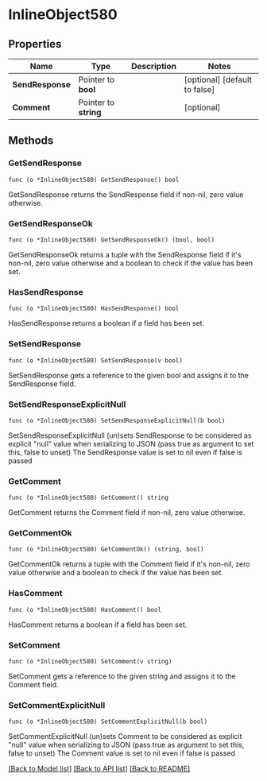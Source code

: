 # InlineObject580

## Properties

Name | Type | Description | Notes
------------ | ------------- | ------------- | -------------
**SendResponse** | Pointer to **bool** |  | [optional] [default to false]
**Comment** | Pointer to **string** |  | [optional] 

## Methods

### GetSendResponse

`func (o *InlineObject580) GetSendResponse() bool`

GetSendResponse returns the SendResponse field if non-nil, zero value otherwise.

### GetSendResponseOk

`func (o *InlineObject580) GetSendResponseOk() (bool, bool)`

GetSendResponseOk returns a tuple with the SendResponse field if it's non-nil, zero value otherwise
and a boolean to check if the value has been set.

### HasSendResponse

`func (o *InlineObject580) HasSendResponse() bool`

HasSendResponse returns a boolean if a field has been set.

### SetSendResponse

`func (o *InlineObject580) SetSendResponse(v bool)`

SetSendResponse gets a reference to the given bool and assigns it to the SendResponse field.

### SetSendResponseExplicitNull

`func (o *InlineObject580) SetSendResponseExplicitNull(b bool)`

SetSendResponseExplicitNull (un)sets SendResponse to be considered as explicit "null" value
when serializing to JSON (pass true as argument to set this, false to unset)
The SendResponse value is set to nil even if false is passed
### GetComment

`func (o *InlineObject580) GetComment() string`

GetComment returns the Comment field if non-nil, zero value otherwise.

### GetCommentOk

`func (o *InlineObject580) GetCommentOk() (string, bool)`

GetCommentOk returns a tuple with the Comment field if it's non-nil, zero value otherwise
and a boolean to check if the value has been set.

### HasComment

`func (o *InlineObject580) HasComment() bool`

HasComment returns a boolean if a field has been set.

### SetComment

`func (o *InlineObject580) SetComment(v string)`

SetComment gets a reference to the given string and assigns it to the Comment field.

### SetCommentExplicitNull

`func (o *InlineObject580) SetCommentExplicitNull(b bool)`

SetCommentExplicitNull (un)sets Comment to be considered as explicit "null" value
when serializing to JSON (pass true as argument to set this, false to unset)
The Comment value is set to nil even if false is passed

[[Back to Model list]](../README.md#documentation-for-models) [[Back to API list]](../README.md#documentation-for-api-endpoints) [[Back to README]](../README.md)


